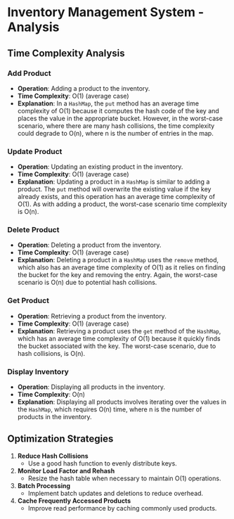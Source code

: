 # Inventory Management System - Analysis

## Time Complexity Analysis

### Add Product
- **Operation**: Adding a product to the inventory.
- **Time Complexity**: O(1) (average case)
- **Explanation**: In a `HashMap`, the `put` method has an average time complexity of O(1) because it computes the hash code of the key and places the value in the appropriate bucket. However, in the worst-case scenario, where there are many hash collisions, the time complexity could degrade to O(n), where n is the number of entries in the map.

### Update Product
- **Operation**: Updating an existing product in the inventory.
- **Time Complexity**: O(1) (average case)
- **Explanation**: Updating a product in a `HashMap` is similar to adding a product. The `put` method will overwrite the existing value if the key already exists, and this operation has an average time complexity of O(1). As with adding a product, the worst-case scenario time complexity is O(n).

### Delete Product
- **Operation**: Deleting a product from the inventory.
- **Time Complexity**: O(1) (average case)
- **Explanation**: Deleting a product in a `HashMap` uses the `remove` method, which also has an average time complexity of O(1) as it relies on finding the bucket for the key and removing the entry. Again, the worst-case scenario is O(n) due to potential hash collisions.

### Get Product
- **Operation**: Retrieving a product from the inventory.
- **Time Complexity**: O(1) (average case)
- **Explanation**: Retrieving a product uses the `get` method of the `HashMap`, which has an average time complexity of O(1) because it quickly finds the bucket associated with the key. The worst-case scenario, due to hash collisions, is O(n).

### Display Inventory
- **Operation**: Displaying all products in the inventory.
- **Time Complexity**: O(n)
- **Explanation**: Displaying all products involves iterating over the values in the `HashMap`, which requires O(n) time, where n is the number of products in the inventory.

## Optimization Strategies

1. **Reduce Hash Collisions**
   - Use a good hash function to evenly distribute keys.
2. **Monitor Load Factor and Rehash**
   - Resize the hash table when necessary to maintain O(1) operations.
3. **Batch Processing**
   - Implement batch updates and deletions to reduce overhead.
4. **Cache Frequently Accessed Products**
   - Improve read performance by caching commonly used products.

